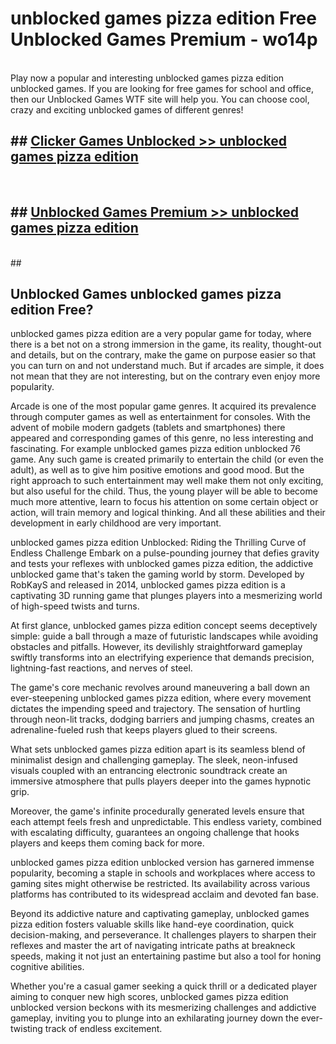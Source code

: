 # unblocked games pizza edition  Free Unblocked Games Premium - wo14p <br>
<br>
Play now a popular and interesting unblocked games pizza edition unblocked games. If you are looking for free games for school and office, then our Unblocked Games WTF site will help you. You can choose cool, crazy and exciting unblocked games of different genres!


## ##  [Clicker Games Unblocked >> unblocked games pizza edition](http://freeplayer.one?title=unblocked_games_pizza_edition&ref=UGames)
  <br>

##  ## [Unblocked Games Premium >> unblocked games pizza edition](http://freeplayer.one?title=unblocked_games_pizza_edition&ref=UGames)
  <br>
  ##



## Unblocked Games unblocked games pizza edition Free?

unblocked games pizza edition are a very popular game for today, where there is a bet not on a strong immersion in the game, its reality, thought-out and details, but on the contrary, make the game on purpose easier so that you can turn on and not understand much. But if arcades are simple, it does not mean that they are not interesting, but on the contrary even enjoy more popularity.

Arcade is one of the most popular game genres. It acquired its prevalence through computer games as well as entertainment for consoles. With the advent of mobile modern gadgets (tablets and smartphones) there appeared and corresponding games of this genre, no less interesting and fascinating. For example unblocked games pizza edition unblocked 76 game. Any such game is created primarily to entertain the child (or even the adult), as well as to give him positive emotions and good mood. But the right approach to such entertainment may well make them not only exciting, but also useful for the child. Thus, the young player will be able to become much more attentive, learn to focus his attention on some certain object or action, will train memory and logical thinking. And all these abilities and their development in early childhood are very important.

unblocked games pizza edition Unblocked: Riding the Thrilling Curve of Endless Challenge
Embark on a pulse-pounding journey that defies gravity and tests your reflexes with unblocked games pizza edition, the addictive unblocked game that's taken the gaming world by storm. Developed by RobKayS and released in 2014, unblocked games pizza edition is a captivating 3D running game that plunges players into a mesmerizing world of high-speed twists and turns.

At first glance, unblocked games pizza edition concept seems deceptively simple: guide a ball through a maze of futuristic landscapes while avoiding obstacles and pitfalls. However, its devilishly straightforward gameplay swiftly transforms into an electrifying experience that demands precision, lightning-fast reactions, and nerves of steel.

The game's core mechanic revolves around maneuvering a ball down an ever-steepening unblocked games pizza edition, where every movement dictates the impending speed and trajectory. The sensation of hurtling through neon-lit tracks, dodging barriers and jumping chasms, creates an adrenaline-fueled rush that keeps players glued to their screens.

What sets unblocked games pizza edition apart is its seamless blend of minimalist design and challenging gameplay. The sleek, neon-infused visuals coupled with an entrancing electronic soundtrack create an immersive atmosphere that pulls players deeper into the games hypnotic grip.

Moreover, the game's infinite procedurally generated levels ensure that each attempt feels fresh and unpredictable. This endless variety, combined with escalating difficulty, guarantees an ongoing challenge that hooks players and keeps them coming back for more.

unblocked games pizza edition unblocked version has garnered immense popularity, becoming a staple in schools and workplaces where access to gaming sites might otherwise be restricted. Its availability across various platforms has contributed to its widespread acclaim and devoted fan base.

Beyond its addictive nature and captivating gameplay, unblocked games pizza edition fosters valuable skills like hand-eye coordination, quick decision-making, and perseverance. It challenges players to sharpen their reflexes and master the art of navigating intricate paths at breakneck speeds, making it not just an entertaining pastime but also a tool for honing cognitive abilities.

Whether you're a casual gamer seeking a quick thrill or a dedicated player aiming to conquer new high scores, unblocked games pizza edition unblocked version beckons with its mesmerizing challenges and addictive gameplay, inviting you to plunge into an exhilarating journey down the ever-twisting track of endless excitement.